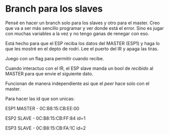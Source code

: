 # Branch para los slaves

Pensé en hacer un branch solo para los slaves y otro para el master. Creo que va a ser más sencillo programar y ver donde está el error. Sino es jugar con muchas variables a la vez y no tengo ganas de renegar con eso. 

Está hecho para que el ESP reciba los datos del MASTER (ESP1) y haga lo que les mostré en el depto de rodri. Lee el puerto del IR y apaga las tiras. 

Juego con un flag para permitir cuando recibe. 

Cuando interactuo con el IR, el ESP slave manda un bool de *recibido* al MASTER para que envie el siguiente dato. 

Funcionan de manera independiente asi que el *peer* hace solo con el master. 


Para hacer las id que son unicas: 

ESP1 MASTER - 0C:B8:15:CB:EE:00

ESP2 SLAVE  - 0C:B8:15:CB:FF:84 id=1

ESP3 SLAVE - 0C:B8:15:CB:FA:1C  id=2
